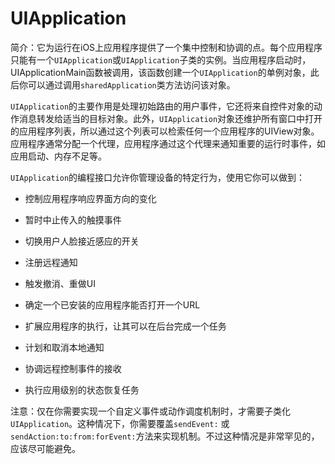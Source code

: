 # UIApplication

简介：它为运行在iOS上应用程序提供了一个集中控制和协调的点。每个应用程序只能有一个`UIApplication`或`UIApplication`子类的实例。当应用程序启动时，UIApplicationMain函数被调用，该函数创建一个`UIApplication`的单例对象，此后你可以通过调用`sharedApplication`类方法访问该对象。


`UIApplication`的主要作用是处理初始路由的用户事件，它还将来自控件对象的动作消息转发给适当的目标对象。此外，`UIApplication`对象还维护所有窗口中打开的应用程序列表，所以通过这个列表可以检索任何一个应用程序的UIView对象。应用程序通常分配一个代理，应用程序通过这个代理来通知重要的运行时事件，如应用启动、内存不足等。


`UIApplication`的编程接口允许你管理设备的特定行为，使用它你可以做到：

* 控制应用程序响应界面方向的变化

* 暂时中止传入的触摸事件

* 切换用户人脸接近感应的开关

* 注册远程通知

* 触发撤消、重做UI

* 确定一个已安装的应用程序能否打开一个URL

* 扩展应用程序的执行，让其可以在后台完成一个任务

* 计划和取消本地通知

* 协调远程控制事件的接收

* 执行应用级别的状态恢复任务


注意：仅在你需要实现一个自定义事件或动作调度机制时，才需要子类化`UIApplication`。这种情况下，你需要覆盖`sendEvent:` 或`sendAction:to:from:forEvent:`方法来实现机制。不过这种情况是非常罕见的，应该尽可能避免。